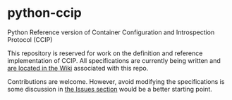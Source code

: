 # python-ccip
Python Reference version of Container Configuration and Introspection Protocol (CCIP)

This repository is reserved for work on the definition and reference implementation of CCIP.  All specifications are currently being written and [are located in the Wiki](https://github.com/garywiz/python-ccip/wiki) associated with this repo.

Contributions are welcome.  However, avoid modifying the specifications is some discussion in [the Issues section](https://github.com/garywiz/python-ccip/issues) would be a better starting point.
